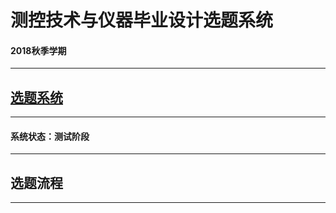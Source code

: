 # 测控技术与仪器毕业设计选题系统

#### 2018秋季学期

---

## [选题系统](https://bs.liuchaos.cn/)

---

#### 系统状态：测试阶段

---
## 选题流程


---

